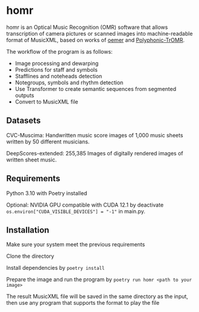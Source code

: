 # homr
homr is an Optical Music Recognition (OMR) software that allows transcription of camera pictures or scanned images into machine-readable format of MusicXML, based on works of [oemer](https://github.com/BreezeWhite/oemer) and [Polyphonic-TrOMR](https://github.com/NetEase/Polyphonic-TrOMR).

The workflow of the program is as follows:
- Image processing and dewarping
- Predictions for staff and symbols
- Stafflines and noteheads detection
- Notegroups, symbols and rhythm detection
- Use Transformer to create semantic sequences from segmented outputs
- Convert to MusicXML file

## Datasets
CVC-Muscima: Handwritten music score images of 1,000 music sheets written by 50 different musicians.

DeepScores-extended: 255,385 Images of digitally rendered images of written sheet music.

## Requirements
Python 3.10 with Poetry installed

Optional: NVIDIA GPU compatible with CUDA 12.1 by deactivate `os.environ["CUDA_VISIBLE_DEVICES"] = "-1"` in main.py.

## Installation
Make sure your system meet the previous requirements

Clone the directory

Install dependencies by `poetry install`

Prepare the image and run the program by `poetry run homr <path to your image>`

The result MusicXML file will be saved in the same directory as the input, then use any program that supports the format to play the file